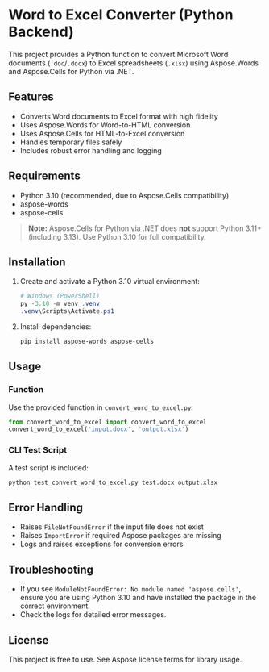 # Word to Excel Converter (Python Backend)

This project provides a Python function to convert Microsoft Word documents (`.doc`/`.docx`) to Excel spreadsheets (`.xlsx`) using Aspose.Words and Aspose.Cells for Python via .NET.

## Features
- Converts Word documents to Excel format with high fidelity
- Uses Aspose.Words for Word-to-HTML conversion
- Uses Aspose.Cells for HTML-to-Excel conversion
- Handles temporary files safely
- Includes robust error handling and logging

## Requirements
- Python 3.10 (recommended, due to Aspose.Cells compatibility)
- aspose-words
- aspose-cells

> **Note:** Aspose.Cells for Python via .NET does **not** support Python 3.11+ (including 3.13). Use Python 3.10 for full compatibility.

## Installation
1. Create and activate a Python 3.10 virtual environment:
   ```powershell
   # Windows (PowerShell)
   py -3.10 -m venv .venv
   .venv\Scripts\Activate.ps1
   ```
2. Install dependencies:
   ```sh
   pip install aspose-words aspose-cells
   ```

## Usage

### Function
Use the provided function in `convert_word_to_excel.py`:

```python
from convert_word_to_excel import convert_word_to_excel
convert_word_to_excel('input.docx', 'output.xlsx')
```

### CLI Test Script
A test script is included:
```sh
python test_convert_word_to_excel.py test.docx output.xlsx
```

## Error Handling
- Raises `FileNotFoundError` if the input file does not exist
- Raises `ImportError` if required Aspose packages are missing
- Logs and raises exceptions for conversion errors

## Troubleshooting
- If you see `ModuleNotFoundError: No module named 'aspose.cells'`, ensure you are using Python 3.10 and have installed the package in the correct environment.
- Check the logs for detailed error messages.

## License
This project is free to use. See Aspose license terms for library usage.
